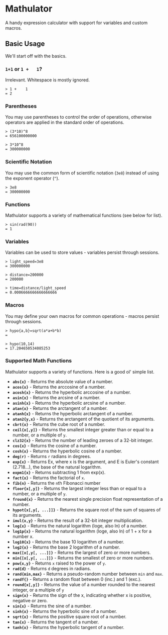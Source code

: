 # Mathulator
A handy expression calculator with support for variables and custom macros.

## Basic Usage
We'll start off with the basics.

### `1+1` or `1 +   1`?
Irrelevant. Whitespace is mostly ignored.
```
> 1 +    1
= 2
```

### Parentheses
You may use parentheses to control the order of operations, otherwise operators are applied in the standard order of operations.
```
> (3*10)^8
= 656100000000

> 3*10^8
= 300000000
```

### Scientific Notation
You may use the common form of scientific notation (`3e8`) instead of using the exponent operator (`^`).
```
> 3e8
= 300000000
```

### Functions
Mathulator supports a variety of mathematical functions (see below for list).
```
> sin(rad(90))
= 1
```

### Variables
Variables can be used to store values - variables persist through sessions.
```
> light_speed=3e8
= 300000000

> distance=200000
= 200000

> time=distance/light_speed
= 0.0006666666666666666
```

### Macros
You may define your own macros for common operations - macros persist through sessions.
```
> hypo{a,b}=sqrt(a*a+b*b)
=

> hypo(10,14)
= 17.204650534085253
```

### Supported Math Functions
Mathulator supports a variety of functions. Here is a good ol' simple list.

- **`abs{x}`** - Returns the absolute value of a number.
- **`acos{x}`** - Returns the arccosine of a number.
- **`acosh{x}`** - Returns the hyperbolic arccosine of a number.
- **`asin{x}`** - Returns the arcsine of a number.
- **`asinh{x}`** - Returns the hyperbolic arcsine of a number.
- **`atan{x}`** - Returns the arctangent of a number.
- **`atanh{x}`** - Returns the hyperbolic arctangent of a number.
- **`atan2{y,x}`** - Returns the arctangent of the quotient of its arguments.
- **`cbrt{x}`** - Returns the cube root of a number.
- **`ceil{x[,y]}`** - Returns the smallest integer greater than or equal to a number, or a multiple of `y`.
- **`clz32{x}`** - Returns the number of leading zeroes of a 32-bit integer.
- **`cos{x}`** - Returns the cosine of a number.
- **`cosh{x}`** - Returns the hyperbolic cosine of a number.
- **`deg(r)`** - Returns `r` radians in degrees.
- **`exp{x}`** - Returns Ex, where x is the argument, and E is Euler's constant (2.718…), the base of the natural logarithm.
- **`expm1{x}`** - Returns subtracting 1 from exp(x).
- **`fact{x}`** - Returns the factorial of `x`.
- **`fib{n}`** - Returns the `n`th Fibonacci number
- **`floor{x[,y]}`** - Returns the largest integer less than or equal to a number, or a multiple of `y`.
- **`fround{x}`** - Returns the nearest single precision float representation of a number.
- **`hypot{x[,y[, ...]]}`** - Returns the square root of the sum of squares of its arguments.
- **`imul{x,y}`** - Returns the result of a 32-bit integer multiplication.
- **`log{x}`** - Returns the natural logarithm (loge, also ln) of a number.
- **`log1p{x}`** - Returns the natural logarithm (loge, also ln) of 1 + x for a number x.
- **`log10{x}`** - Returns the base 10 logarithm of a number.
- **`log2{x}`** - Returns the base 2 logarithm of a number.
- **`max{[x[,y[, ...]]}`** - Returns the largest of zero or more numbers.
- **`min{[x[,y[, ...]]}`** - Returns the smallest of zero or more numbers.
- **`pow{x,y}`** - Returns `x` raised to the power of `y`.
- **`rad{d}`** - Returns `d` degrees in radians.
- **`rand{min,max}`** - Returns a pseudo-random number between `min` and `max`.
- **`randf{}`** - Returns a random float between 0 (inc.) and 1 (exc.).
- **`round{x[,y]}`** - Returns the value of a number rounded to the nearest integer, or a multiple of `y`
- **`sign{x}`** - Returns the sign of the x, indicating whether x is positive, negative or zero.
- **`sin{x}`** - Returns the sine of a number.
- **`sinh{x}`** - Returns the hyperbolic sine of a number.
- **`sqrt{x}`** - Returns the positive square root of a number.
- **`tan{x}`** - Returns the tangent of a number.
- **`tanh{x}`** - Returns the hyperbolic tangent of a number.
